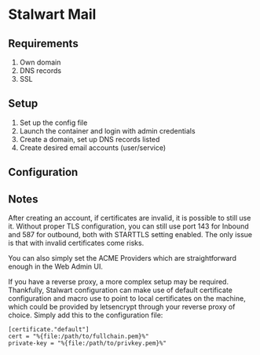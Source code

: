 # Stalwart Mail

## Requirements

1. Own domain
2. DNS records
3. SSL

## Setup

1. Set up the config file
2. Launch the container and login with admin credentials
3. Create a domain, set up DNS records listed
4. Create desired email accounts (user/service)

## Configuration

## Notes

After creating an account, if certificates are invalid, it is possible to still use it. Without proper TLS configuration, you can still use port 143 for Inbound and 587 for outbound, both with STARTTLS setting enabled. The only issue is that with invalid certificates come risks.

You can also simply set the ACME Providers which are straightforward enough in the Web Admin UI.

If you have a reverse proxy, a more complex setup may be required. Thankfully, Stalwart configuration can make use of default certificate configuration and macro use to point to local certificates on the machine, which could be provided by letsencrypt through your reverse proxy of choice. Simply add this to the configuration file:

```
[certificate."default"]
cert = "%{file:/path/to/fullchain.pem}%"
private-key = "%{file:/path/to/privkey.pem}%"
```
